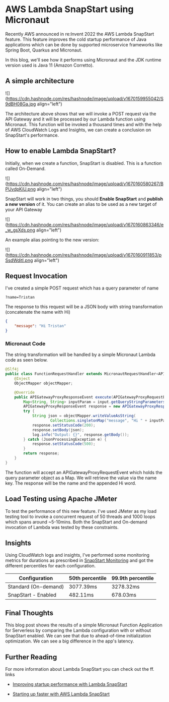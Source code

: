 # AWS Lambda SnapStart using Micronaut

Recently AWS announced in re:Invent 2022 the AWS Lambda SnapStart feature. This feature improves the cold startup performance of Java applications which can be done by supported microservice frameworks like Spring Boot, Quarkus and Micronaut.

In this blog, we'll see how it performs using Micronaut and the JDK runtime version used is Java 11 (Amazon Corretto).

## A simple architecture

![](https://cdn.hashnode.com/res/hashnode/image/upload/v1670159955042/S9dBH08Ga.jpg align="left")

The architecture above shows that we will invoke a POST request via the API Gateway and it will be processed by our Lambda function using Micronaut. This function will be invoked a thousand times and with the help of AWS CloudWatch Logs and Insights, we can create a conclusion on SnapStart's performance.

## How to enable Lambda SnapStart?

Initially, when we create a function, SnapStart is disabled. This is a function called On-Demand.

![](https://cdn.hashnode.com/res/hashnode/image/upload/v1670160580267/BPUvdpKiU.png align="left")

SnapStart will work in two things, you should **Enable SnapStart** and **publish a new version** of it. You can create an alias to be used as a new target of your API Gateway

![](https://cdn.hashnode.com/res/hashnode/image/upload/v1670160863346/e_w_gsXds.png align="left")

An example alias pointing to the new version:

![](https://cdn.hashnode.com/res/hashnode/image/upload/v1670160911853/pSsdWditI.png align="left")

## Request Invocation

I've created a simple POST request which has a query parameter of name

`?name=Tristan`

The response to this request will be a JSON body with string transformation (concatenate the name with Hi)

```json
{
    "message": "Hi Tristan"
}
```

### Micronaut Code

The string transformation will be handled by a simple Micronaut Lambda code as seen below.

```java
@Slf4j
public class FunctionRequestHandler extends MicronautRequestHandler<APIGatewayProxyRequestEvent, APIGatewayProxyResponseEvent> {
    @Inject
    ObjectMapper objectMapper;

    @Override
    public APIGatewayProxyResponseEvent execute(APIGatewayProxyRequestEvent input) {
        Map<String, String> inputParam = input.getQueryStringParameters();
        APIGatewayProxyResponseEvent response = new APIGatewayProxyResponseEvent();
        try {
            String json = objectMapper.writeValueAsString(
                    Collections.singletonMap("message", "Hi " + inputParam.get("name")));
            response.setStatusCode(200);
            response.setBody(json);
            log.info("Output: {}", response.getBody());
        } catch (JsonProcessingException e) {
            response.setStatusCode(500);
        }
        return response;
    }
}
```

The function will accept an APIGatewayProxyRequestEvent which holds the query parameter object as a Map. We will retrieve the value via the name key. The response will be the name and the appended Hi word.

## Load Testing using Apache JMeter

To test the performance of this new feature. I've used JMeter as my load testing tool to invoke a concurrent request of 50 threads and 1000 loops which spans around ~5-10mins. Both the SnapStart and On-demand invocation of Lambda was tested by these constraints.

## Insights

Using CloudWatch logs and insights, I've performed some monitoring metrics for durations as prescribed in [SnapStart Monitoring](https://docs.aws.amazon.com/lambda/latest/dg/snapstart-monitoring.html) and got the different percentiles for each configuration.

| Configuration | 50th percentile | 99.9th percentile |
| --- | --- | --- |
| Standard (On-demand) | 3077.39ms | 3278.32ms |
| SnapStart - Enabled | 482.11ms | 678.03ms |

## Final Thoughts

This blog post shows the results of a simple Micronaut Function Application for Serverless by comparing the Lambda configuration with or without SnapStart enabled. We can see that due to ahead-of-time initialization optimization. We can see a big difference in the app's latency.

## Further Reading

For more information about Lambda SnapStart you can check out the ff. links

*   [Improving startup performance with Lambda SnapStart](https://docs.aws.amazon.com/lambda/latest/dg/snapstart.html)
    
*   [Starting up faster with AWS Lambda SnapStart](https://aws.amazon.com/blogs/compute/starting-up-faster-with-aws-lambda-snapstart/)
